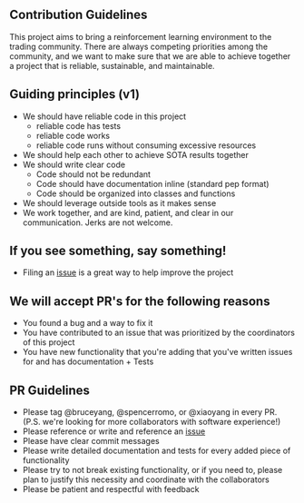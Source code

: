 ## Contribution Guidelines
This project aims to bring a reinforcement learning environment to the trading community. 
There are always competing priorities among the community, and we want to make sure that we are able to achieve together a project that is reliable, sustainable, and maintainable. 

## Guiding principles (v1)
* We should have reliable code in this project
    * reliable code has tests
    * reliable code works
    * reliable code runs without consuming excessive resources
* We should help each other to achieve SOTA results together
* We should write clear code
    * Code should not be redundant
    * Code should have documentation inline (standard pep format)
    * Code should be organized into classes and functions
* We should leverage outside tools as it makes sense
* We work together, and are kind, patient, and clear in our communication. Jerks are not welcome. 

## If you see something, say something!
* Filing an [issue](https://guides.github.com/features/issues/) is a great way to help improve the project


## We will accept PR's for the following reasons
* You found a bug and a way to fix it
* You have contributed to an issue that was prioritized by the coordinators of this project
* You have new functionality that you're adding that you've written issues for and has documentation + Tests

## PR Guidelines
* Please tag @bruceyang, @spencerromo, or @xiaoyang in every PR. (P.S. we're looking for more collaborators with software experience!)
* Please reference or write and reference an [issue](https://guides.github.com/features/issues/) 
* Please have clear commit messages
* Please write detailed documentation and tests for every added piece of functionality
* Please try to not break existing functionality, or if you need to, please plan to justify this necessity and coordinate with the collaborators
* Please be patient and respectful with feedback


